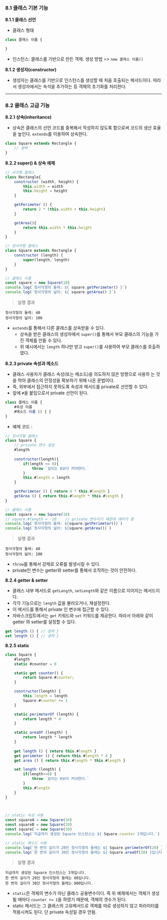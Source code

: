 ### 8.1 클래스 기본 기능

**8.1.1 클래스 선언**
- 클래스 형태
``` js
class 클래스 이름 {

}
```

- 인스턴스: 클래스를 기반으로 만든 객체. 생성 방법 => `new 클래스 이름()`

**8.1.2 생성자(constructor)**
- 생성자는 클래스를 기반으로 인스턴스를 생성할 때 처음 호출되는 메서드이다. 따라서 생성자에서는 속석을 추가하는 등 객체의 초기화를 처리한다.

---
### 8.2 클래스 고급 기능

**8.2.1 상속(inheritance)**
- 상속은 클래스의 선언 코드를 중복해서 작성하지 않도록 함으로써 코드의 생산 효율을 높인다. `extends`를 이용하여 상속한다.
``` js
class Square extends Rectangle {
	// 생략
}
```

**8.2.2 super() & 상속 예제**
``` javascript
// 사각형 클래스
class Rectangle{
	constructor (width, height) {
		this.width = width
		this.height = height
	}

	getPerimeter () {
		return 2 * (this.width + this.height)
	}

	getArea(){
		return this.width * this.height
	}
}

// 정사각형 클래스
class Square extends Rectangle {
	constructor (length) {
		super(length, length)
	}
}

// 클래스 사용
const square = new Square(10)
console.log(`정사각형의 둘레: ${ square.getPerimeter() }`)
console.log(`정사각형의 넓이: ${ square.getArea() }`)
```

>실행 결과
```
정사각형의 둘레: 40
정사각형의 넓이: 100
```
- `extends`를 통해서 다른 클래스를 상속받을 수 있다.
	- 상속을 받은 클래스의 생성자에서 `super()`를 통해서 부모 클래스의 기능을 가진 객체를 만들 수 있다.
	- 위 예시에서는 `length` 하나만 받고 `super()`를 사용하여 부모 클래스를 호출하였다.


**8.2.3 private 속성과 메소드**
- 클래스 사용자가 클래스 속성(또는 메소드)을 의도하지 않은 방향으로 사용하 는 것을 막아 클래스의 안정성을 확보하기 위해 나온 문법이다.
- 즉, 외부에서 접근하지 못하도록 속성과 메서드를 private로 선언할 수 있다. 
- 앞에 `#`을 붙임으로서 private 선언이 된다.
``` js
class 클래스 이름 { 
	#속성 이름 
	#메소드 이름 () { }
} 
```
	
- 예제 코드 :
``` javascript
// 정사각형 클래스
class Square {
	// private 변수 생성
	#length
	
	constructor(length){
		if(length <= 0){
			throw `길이는 0보다 커야한다.`
		}
		this.#length = length
	}

	getPerimeter () { return 4 * this.#length }
	getArea () { return this.#length * this.#length }
}

// 클래스 사용
const square = new Square(10)
// square.#length = -10    // private 변수이기 때문에 에러가 뜸
console.log(`정사각형의 둘레: ${square.getPerimeter()}`)
console.log(`정사각형의 넓이: ${square.getArea()}`)
```

>실행 결과
```
정사각형의 둘레: 40
정사각형의 넓이: 100
```
- `throw`를 통해서 강제로 오류를 발생시킬 수 있다.
- private인 변수는 getter와 setter를 통해서 조작하는 것이 안전하다.

**8.2.4 getter & setter**
- 클래스 내부 메서드로 `getLength`, `setLength`와 같은 이름으로 지어지는 메서드이다.
- 각각 기능으로는 `length` 값을 불러오거나, 재설정한다. 
- 이 메서드를 통해서 private 인 변수에 접근할 수 있다.
- 자바스크립트에서는 `get` 키워드와 `set` 키워드를 제공한다. 따라서 아래와 같이 getter 와 setter를 설정할 수 있다.
``` js
get length () { // 생략 }
set length () { // 생략 }
```

**8.2.5 static**
``` javascript
class Square {
    #length
    static #counter = 0

    static get counter() {
        return Square.#counter;
    }

    constructor(length) {
        this.length = length
        Square.#counter += 1
    }

    static perimeterOf (length) {
        return length * 4
    }

    static areaOf (length) {
        return length * length
    }
  
    get length () { return this.#length }
    get perimeter () { return this.#length * 4 }
    get area () { return this.#length * this.#length }

    set length (length) {
        if(length<=0) {
            throw `길이는 0보다 커야한다.`
        }
        this.#length
    }
}

  

// static 속성 사용
const squareA = new Square(10)
const squareB = new Square(20)
const squareC = new Square(30)
console.log(`지금까지 생성된 Square 인스턴스는 ${ Square.counter }개입니다.`)

// static 메소드 사용
console.log(`한 변의 길이가 20인 정사각형의 둘레는 ${ Square.perimeterOf(20) }입니다.`)
console.log(`한 변의 길이가 30인 정사각형의 둘레는 ${ Square.areaOf(30) }입니다.`)
```

> 실행 결과
```
지금까지 생성된 Square 인스턴스는 3개입니다.
한 변의 길이가 20인 정사각형의 둘레는 80입니다.
한 변의 길이가 30인 정사각형의 둘레는 900입니다.
```
- `static`은 객체의 변수가 아닌 클래스 공용변수이다. 즉 위 예제에서는 객체가 생성될 때마다 `counter += 1`을 하였기 때문에, 객체의 갯수가 된다.
- static 메서드는 그 클래스의 고유메서드로 객체를 따로 생성하지 않고 파라미터를 적용시켜도 된다. 단 private 속성일 경우 안됨.
